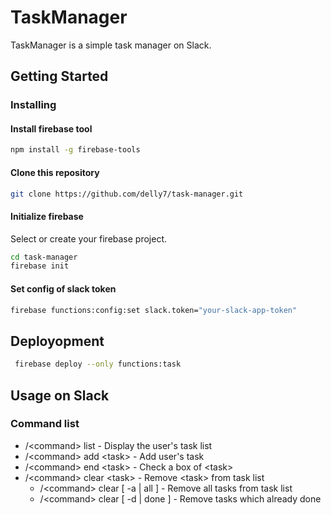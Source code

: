 # TaskManager
TaskManager is a simple task manager on Slack.

## Getting Started
### Installing
#### Install firebase tool

```sh
npm install -g firebase-tools
```

#### Clone this repository

```sh
git clone https://github.com/delly7/task-manager.git
```

#### Initialize firebase
Select or create your firebase project.

```sh
cd task-manager
firebase init
```

#### Set config of slack token

```sh
firebase functions:config:set slack.token="your-slack-app-token"
```

## Deployopment

```sh
 firebase deploy --only functions:task
```

## Usage on Slack
### Command list
* /\<command\> list - Display the user's task list
* /\<command\> add \<task\> - Add user's task
* /\<command\> end \<task\> - Check a box of \<task\>
* /\<command\> clear \<task\> - Remove \<task\> from task list
  * /\<command\> clear [ -a | all ] - Remove all tasks from task list
  * /\<command\> clear [ -d | done ] - Remove tasks which already done